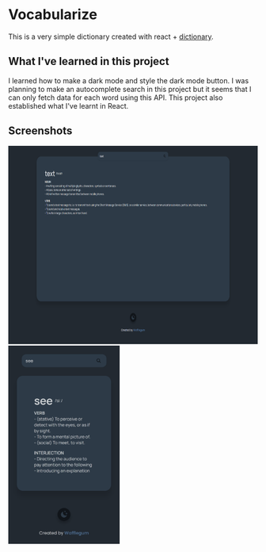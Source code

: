 # Vocabularize

This is a very simple dictionary created with react + [dictionary](https://dictionaryapi.dev/).

## What I've learned in this project

I learned how to make a dark mode and style the dark mode button. I was planning to make an autocomplete search in this project but it seems that I can only fetch data for each word using this API. This project also established what I've learnt in React.

## Screenshots

<img src="website%20preview/Desktop.png" height="400" />
<img src="website%20preview/Mobile.png" height="400" />